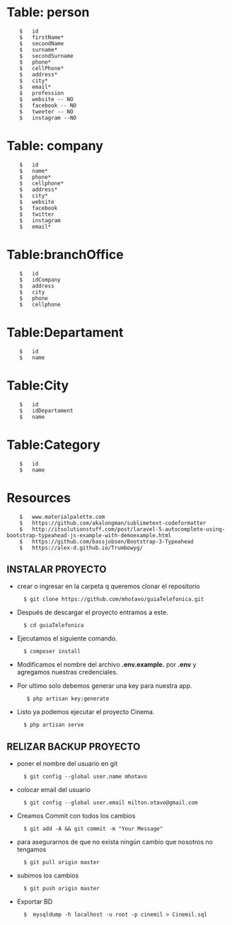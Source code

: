 #	Table: person
		$	id
		$	firstName*
		$	secondName
		$	surname*
		$	secondSurname
		$	phone*
		$	cellPhone*
		$	address*
		$	city*
		$	email*
		$	profession
		$	website -- NO
		$	facebook -- NO
		$	tweeter -- NO
		$	instagram --NO
 

#	Table: company
		$	id	
		$	name*
		$	phone*
		$	cellphone*
		$	address*
		$	city*
		$	website
		$	facebook
		$	twitter
		$	instagram
		$	email*


# 	Table:branchOffice
		$	id
		$	idCompany
		$	address
		$	city
		$	phone
		$	cellphone

# 	Table:Departament
		$	id
		$	name

# 	Table:City
		$	id
		$ 	idDepartament
		$	name

#	Table:Category
		$	id
		$	name


# Resources
		$ 	www.materialpalette.com
		$ 	https://github.com/akalongman/sublimetext-codeformatter
		$ 	http://itsolutionstuff.com/post/laravel-5-autocomplete-using-bootstrap-typeahead-js-example-with-demoexample.html
		$ 	https://github.com/bassjobsen/Bootstrap-3-Typeahead
		$   https://alex-d.github.io/Trumbowyg/



## INSTALAR PROYECTO

+ crear o ingresar en la carpeta q queremos clonar el repositorio

		$ git clone https://github.com/mhotavo/guiaTelefonica.git

+ Después de descargar el proyecto entramos a este.

        $ cd guiaTelefonica

+ Ejecutamos el siguiente comando.

        $ composer install
    
+ Modificamos el nombre del archivo __.env.example.__ por __.env__ y agregamos nuestras credenciales.


+ Por ultimo solo debemos generar una key para nuestra app.

         $ php artisan key:generate

+ Listo ya podemos ejecutar el proyecto Cinema.

        $ php artisan serve

       



## RELIZAR BACKUP PROYECTO


+ poner el nombre del usuario en git

		$ git config --global user.name mhotavo

+ colocar email del usuario

		$ git config --global user.email milton.otavo@gmail.com


+ Creamos Commit con todos los cambios

		$ git add -A && git commit -m "Your Message"


+ para asegurarnos de que no exista ningún cambio que nosotros no tengamos

		$ git pull origin master

+ subimos los cambios

		$ git push origin master

+ Exportar BD

		$  mysqldump -h localhost -u root -p cinemil > Cinemil.sql
